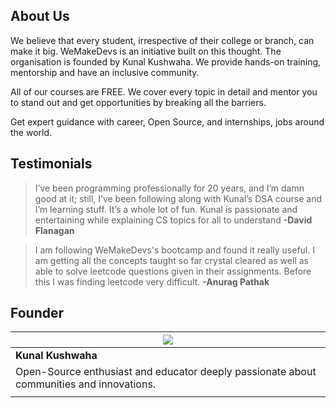 ## About Us
We believe that every student, irrespective of their college or branch, can make it big. WeMakeDevs is an initiative built on this thought. The organisation is founded by Kunal Kushwaha. We provide hands-on training, mentorship and have an inclusive community.

All of our courses are FREE. We cover every topic in detail and mentor you to stand out and get opportunities by breaking all the barriers.

Get expert guidance with career, Open Source, and internships, jobs around the world.

## Testimonials

> I’ve been programming professionally for 20 years, and I’m damn good at it; still, I’ve been following along with Kunal’s DSA course and I’m learning stuff. It’s a whole lot of fun. Kunal is passionate and entertaining while explaining CS topics for all to understand **-David Flanagan**

> I am following WeMakeDevs's bootcamp and found it really useful. I am getting all the concepts taught so far crystal cleared as well as able to solve leetcode questions given in their assignments. Before this I was finding leetcode very difficult. **-Anurag Pathak**

## Founder

| ![](https://WeMakeDevs.org/assets/img/team/team-1.jpg) |
|-----------------------------------------------------------|
| **Kunal Kushwaha**                                        |
| Open-Source enthusiast and educator deeply passionate about communities and innovations.                                                |
|                                                           |
